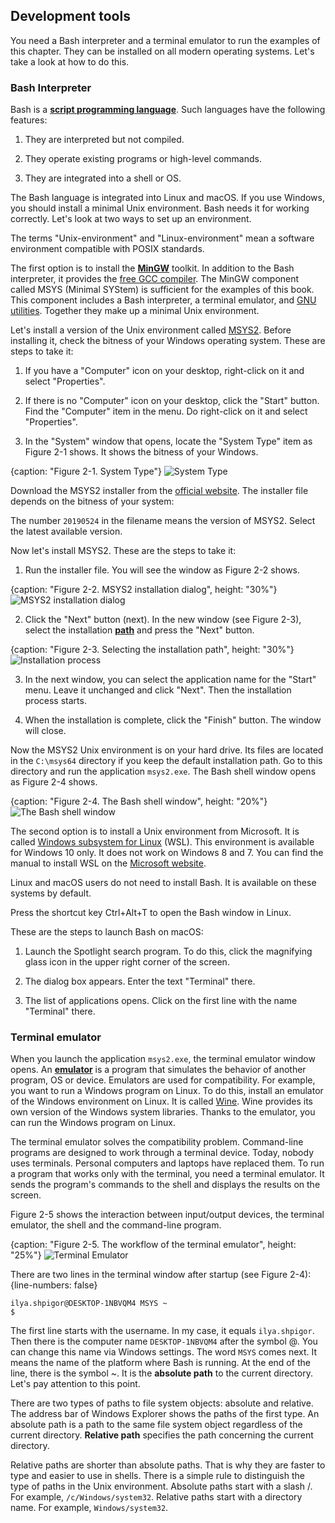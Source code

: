 ## Development tools

You need a Bash interpreter and a terminal emulator to run the examples of this chapter. They can be installed on all modern operating systems. Let's take a look at how to do this.

### Bash Interpreter

Bash is a [**script programming language**](https://en.wikipedia.org/wiki/Scripting_language). Such languages have the following features:

1. They are interpreted but not compiled.

2. They operate existing programs or high-level commands.

3. They are integrated into a shell or OS.

The Bash language is integrated into Linux and macOS. If you use Windows, you should install a minimal Unix environment. Bash needs it for working correctly. Let's look at two ways to set up an environment.

The terms "Unix-environment" and "Linux-environment" mean a software environment compatible with POSIX standards.

The first option is to install the [**MinGW**](https://en.wikipedia.org/wiki/MinGW) toolkit. In addition to the Bash interpreter, it provides the [free GCC compiler](https://en.wikipedia.org/wiki/GNU_Compiler_Collection). The MinGW component called MSYS (Minimal SYStem) is sufficient for the examples of this book. This component includes a Bash interpreter, a terminal emulator, and [GNU utilities](https://en.wikipedia.org/wiki/GNU_Core_Utilities). Together they make up a minimal Unix environment.

Let's install a version of the Unix environment called [MSYS2](https://www.msys2.org). Before installing it, check the bitness of your Windows operating system. These are steps to take it:

1. If you have a "Computer" icon on your desktop, right-click on it and select "Properties".

2. If there is no "Computer" icon on your desktop, click the "Start" button. Find the "Computer" item in the menu. Do right-click on it and select "Properties".

3. In the "System" window that opens, locate the "System Type" item as Figure 2-1 shows. It shows the bitness of your Windows.

{caption: "Figure 2-1. System Type"}
![System Type](images/BashShell/windows-system-type.png)

Download the MSYS2 installer from the [official website](https://www.msys2.org). The installer file depends on the bitness of your system:

The number `20190524` in the filename means the version of MSYS2. Select the latest available version.

Now let's install MSYS2. These are the steps to take it:

1. Run the installer file. You will see the window as Figure 2-2 shows.

{caption: "Figure 2-2. MSYS2 installation dialog", height: "30%"}
![MSYS2 installation dialog](images/BashShell/msys2-install.png)

2. Click the "Next" button (next). In the new window (see Figure 2-3), select the installation [**path**](https://en.wikipedia.org/wiki/Path_(computing)) and press the "Next" button.

{caption: "Figure 2-3. Selecting the installation path", height: "30%"}
![Installation process](images/BashShell/msys2-path.png)

3. In the next window, you can select the application name for the "Start" menu. Leave it unchanged and click "Next". Then the installation process starts.

4. When the installation is complete, click the "Finish" button. The window will close.

Now the MSYS2 Unix environment is on your hard drive. Its files are located in the `C:\msys64` directory if you keep the default installation path. Go to this directory and run the application `msys2.exe`. The Bash shell window opens as Figure 2-4 shows.

{caption: "Figure 2-4. The Bash shell window", height: "20%"}
![The Bash shell window](images/BashShell/bash-window.png)

The second option is to install a Unix environment from Microsoft. It is called [Windows subsystem for Linux](https://en.wikipedia.org/wiki/Windows_Subsystem_for_Linux) (WSL). This environment is available for Windows 10 only. It does not work on Windows 8 and 7. You can find the manual to install WSL on the [Microsoft website](https://docs.microsoft.com/ru-ru/windows/wsl/install-win10).

Linux and macOS users do not need to install Bash. It is available on these systems by default.

Press the shortcut key Ctrl+Alt+T to open the Bash window in Linux.

These are the steps to launch Bash on macOS:

1. Launch the Spotlight search program. To do this, click the magnifying glass icon in the upper right corner of the screen.

2. The dialog box appears. Enter the text "Terminal" there.

3. The list of applications opens. Click on the first line with the name "Terminal" there.

### Terminal emulator

When you launch the application `msys2.exe`, the terminal emulator window opens. An [**emulator**](https://en.wikipedia.org/wiki/Emulator) is a program that simulates the behavior of another program, OS or device. Emulators are used for compatibility. For example, you want to run a Windows program on Linux. To do this, install an emulator of the Windows environment on Linux. It is called [Wine](https://en.wikipedia.org/wiki/Wine_(software)). Wine provides its own version of the Windows system libraries. Thanks to the emulator, you can run the Windows program on Linux.

The terminal emulator solves the compatibility problem. Command-line programs are designed to work through a terminal device. Today, nobody uses terminals. Personal computers and laptops have replaced them. To run a program that works only with the terminal, you need a terminal emulator. It sends the program's commands to the shell and displays the results on the screen.

Figure 2-5 shows the interaction between input/output devices, the terminal emulator, the shell and the command-line program.

{caption: "Figure 2-5. The workflow of the terminal emulator", height: "25%"}
![Terminal Emulator](images/BashShell/terminal-emulator.png)

There are two lines in the terminal window after startup (see Figure 2-4):
{line-numbers: false}
```
ilya.shpigor@DESKTOP-1NBVQM4 MSYS ~
$
```

The first line starts with the username. In my case, it equals `ilya.shpigor`. Then there is the computer name `DESKTOP-1NBVQM4` after the symbol @. You can change this name via Windows settings. The word `MSYS` comes next. It means the name of the platform where Bash is running. At the end of the line, there is the symbol ~. It is the **absolute path** to the current directory. Let's pay attention to this point.

There are two types of paths to file system objects: absolute and relative. The address bar of Windows Explorer shows the paths of the first type. An absolute path is a path to the same file system object regardless of the current directory. **Relative path** specifies the path concerning the current directory.

Relative paths are shorter than absolute paths. That is why they are faster to type and easier to use in shells. There is a simple rule to distinguish the type of paths in the Unix environment. Absolute paths start with a slash /. For example, `/c/Windows/system32`. Relative paths start with a directory name. For example, `Windows/system32`.